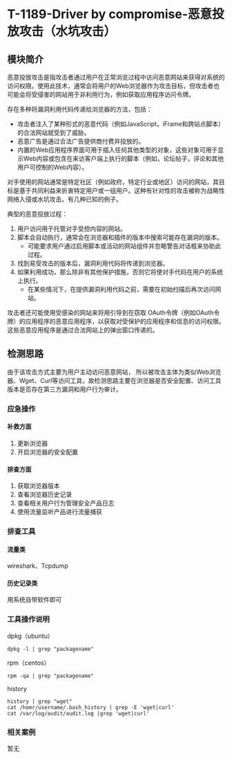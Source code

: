 # T-1189-Driver by compromise-恶意投放攻击（水坑攻击）

## 模块简介

恶意投放攻击是指攻击者通过用户在正常浏览过程中访问恶意网站来获得对系统的访问权限。使用此技术，通常会将用户的Web浏览器作为攻击目标，但攻击者也可能会将受侵害的网站用于非利用行为，例如获取应用程序访问令牌。

存在多种将漏洞利用代码传递给浏览器的方法，包括：

- 攻击者注入了某种形式的恶意代码（例如JavaScript，iFrame和跨站点脚本）的合法网站就受到了威胁。
- 恶意广告是通过合法广告提供商付费并投放的。
- 内置的Web应用程序界面可用于插入任何其他类型的对象，这些对象可用于显示Web内容或包含在来访客户端上执行的脚本（例如，论坛帖子，评论和其他用户可控制的Web内容）。

对手使用的网站通常是特定社区（例如政府，特定行业或地区）访问的网站，其目标是基于共同利益来折衷特定用户或一组用户。这种有针对性的攻击被称为战略性网络入侵或水坑攻击。有几种已知的例子。

典型的恶意投放过程：

1. 用户访问用于托管对手受控内容的网站。
2. 脚本会自动执行，通常会在浏览器和插件的版本中搜索可能存在漏洞的版本。
   - 可能要求用户通过启用脚本或活动的网站组件并忽略警告对话框来协助此过程。
3. 找到易受攻击的版本后，漏洞利用代码将传递到浏览器。
4. 如果利用成功，那么除非有其他保护措施，否则它将使对手代码在用户的系统上执行。
   - 在某些情况下，在提供漏洞利用代码之前，需要在初始扫描后再次访问网站。

攻击者还可能使用受感染的网站来将用引导到在窃取 OAuth令牌（例如OAuth令牌）的应用程序的恶意应用程序，以获取对受保护的应用程序和信息的访问权限。这些恶意应用程序是通过合法网站上的弹出窗口传递的。

## 检测思路

由于该攻击方式主要为用户主动访问恶意网站， 所以被攻击主体为类似Web浏览器、Wget、Curl等访问工具，故检测思路主要在浏览器是否安全配置、访问工具版本是否存在第三方漏洞和用户行为审计。

### 应急操作

#### 补救方面

1. 更新浏览器
2. 开启浏览器的安全配置

#### 排查方面

1. 获取浏览器版本
2. 查看浏览器历史记录
3. 查看相关用户行为管理安全产品日志
4. 使用流量监听产品进行流量捕获

### 排查工具

#### 流量类

wireshark、Tcpdump

#### 历史记录类

用系统自带软件即可

### 工具操作说明

dpkg（ubuntu）

```
dpkg -l | grep "packagename"
```

rpm（centos）

```
rpm -qa | grep "packagename"
```

history

```
history | grep "wget"
cat /homr/username/.bash_history | grep -E 'wget|curl'
cat /var/log/audit/audit.log |grep 'wget|curl'
```

### 相关案例

暂无